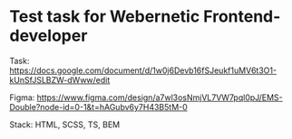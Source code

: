 # Test task for Webernetic Frontend-developer

Task: https://docs.google.com/document/d/1w0j6Devb16fSJeukf1uMV6t3O1-kUnSfJSLBZW-dWww/edit

Figma: https://www.figma.com/design/a7wl3osNmjVL7VW7pql0pJ/EMS-Double?node-id=0-1&t=hAGubv6y7H43B5tM-0

Stack: HTML, SCSS, TS, BEM
